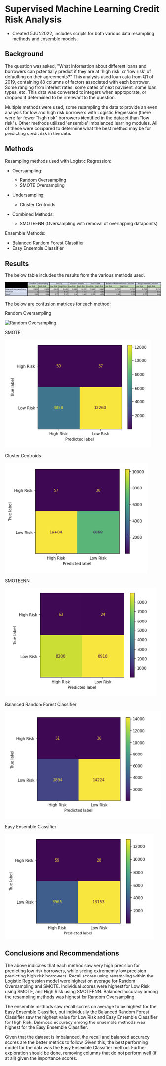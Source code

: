 # Supervised Machine Learning Credit Risk Analysis

* Created 5JUN2022, includes scripts for both various data resampling methods and ensemble models.

## Background

The question was asked, "What information about different loans and borrowers can potentially predict if they are at 'high risk' or 'low risk' of defaulting on their agreements?" This analysis used loan data from Q1 of 2019, containing 88 columns of factors associated with each borrower. Some ranging from interest rates, some dates of next payment, some loan types, etc. This data was converted to integers when approporate, or dropped if determined to be irrelevant to the question.

Multiple methods were used, some resampling the data to provide an even analysis for low and high risk borrowers with Logistic Regression (there were far fewer "high risk" borrowers identified in the dataset than "low risk"). Other methods utilized 'ensemble' imbalanced learning modules. All of these were compared to determine what the best method may be for predicting credit risk in the data.

## Methods

Resampling methods used with Logistic Regression:

- Oversampling:
    * Random Oversampling
    * SMOTE Oversampling

- Undersampling:
    * Cluster Centroids

- Combined Methods:
    * SMOTEENN (Oversampling with removal of overlapping datapoints)

Ensemble Methods:

* Balanced Random Forest Classifier
* Easy Ensemble Classifier

## Results

The below table includes the results from the various methods used.

![Results_Table](Images/Results_Table.jpg)

The below are confusion matrices for each method:

Random Oversampling

![Random Oversampling
](Images/Random_Oversample_CM.png)

SMOTE

![SMOTE](Images/SMOTE_CM.png)

Cluster Centroids

![Cluster Centroids](Images/CC_CM.png)

SMOTEENN

![SMOTEENN](Images/SMOTEENN_CM.png)

Balanced Random Forest Classifier

![Balanced Random Forest Classifier](Images/BRFC_CM.png)

Easy Ensemble Classifier

![Easy Ensemble Classifier](Images/EEC_CM.png)

## Conclusions and Recommendations

The above indicates that each method saw very high precision for predicting low risk borrowers, while seeing extrememly low precision predicting high risk borrowers. Recall scores using resampling within the Logistic Regression model were highest on average for Random Oversampling and SMOTE. Individual scores were highest for Low Risk using SMOTE, and High Risk using SMOTEENN. Balanced accuracy among the resampling methods was highest for Random Oversampling. 

The ensemble methods saw recall scores on average to be highest for the Easy Ensemble Classifier, but individually the Balanced Random Forest Classifier saw the highest value for Low Risk and Easy Ensemble Classifier for High Risk. Balanced accuracy among the ensemble methods was highest for the Easy Ensemble Classifier.

Given that the dataset is imbalanced, the recall and balanced accuracy scores are the better metrics to follow. Given this, the best performing model for the data was the Easy Ensemble Classifier method. Further exploration should be done, removing columns that do not perform well (if at all) given the importance scores.